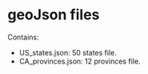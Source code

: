 # geoJson files 
Contains:
- US_states.json: 50 states file.
- CA_provinces.json: 12 provinces file.
